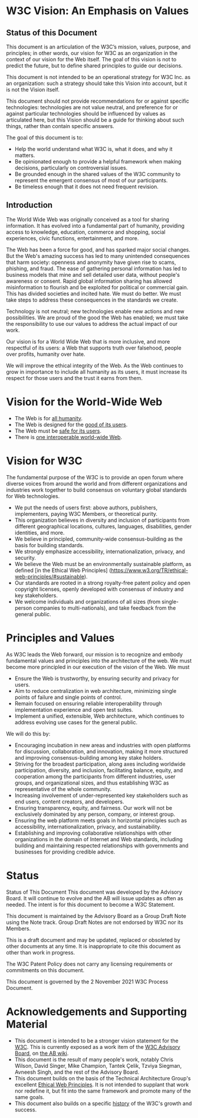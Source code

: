 # W3C Vision: An Emphasis on Values

## Status of this Document
This document is an articulation 
of the W3C’s mission, values, purpose, and principles;
in other words, our vision for W3C as an organization 
in the context of our vision for the Web itself. 
The goal of this vision is not to predict the future, 
but to define shared principles to guide our decisions.

This document is not intended to be 
an operational strategy for W3C Inc. as an organization: 
such a strategy should take this Vision into account, 
but it is not the Vision itself.

This document should not provide recommendations 
for or against specific technologies: 
technologies are not value neutral, 
and preference for or against particular technologies 
should be influenced by values as articulated here, 
but this Vision should be a guide for thinking about such things, 
rather than contain specific answers.

The goal of this document is to:

* Help the world understand what W3C is, what it does, and why it matters.
* Be opinionated enough to provide a helpful framework when making decisions, 
  particularly on controversial issues.
* Be grounded enough in the shared values of the W3C community 
  to represent the emergent consensus of most of our participants.
* Be timeless enough that it does not need frequent revision.

## Introduction
The World Wide Web was originally conceived 
as a tool for sharing information. 
It has evolved into a fundamental part of humanity, 
providing access to knowledge, education, 
commerce and shopping, social experiences, 
civic functions, entertainment, and more.

The Web has been a force for good, 
and has sparked major social changes. 
But the Web's amazing success 
has led to many unintended consequences 
that harm society: 
openness and anonymity have given rise to scams, phishing, and fraud. 
The ease of gathering personal information has led to business models 
that mine and sell detailed user data, 
without people's awareness or consent. 
Rapid global information sharing 
has allowed misinformation to flourish and be exploited 
for political or commercial gain.  
This has divided societies and incited hate. 
We must do better. 
We must take steps to address these consequences 
in the standards we create.

Technology is not neutral; 
new technologies enable new actions and new possibilities. 
We are proud of the good the Web has enabled; 
we must take the responsibility to use our values 
to address the actual impact of our work. 

Our vision is for a World Wide Web that is more inclusive, 
and more respectful of its users: 
a Web that supports truth over falsehood, 
people over profits,
humanity over hate.

We will improve the ethical integrity of the Web. 
As the Web continues to grow in importance 
to include all humanity as its users,
it must increase its respect for those users
and the trust it earns from them.

# Vision for the World-Wide Web

* The Web is for [all humanity](https://www.w3.org/TR/ethical-web-principles/#allpeople).
* The Web is designed for the [good of its users](https://www.w3.org/TR/ethical-web-principles/#noharm).
* The Web must be [safe for its users](https://www.w3.org/TR/ethical-web-principles/#privacy).
* There is [one interoperable world-wide Web](https://www.w3.org/TR/ethical-web-principles/#oneweb).

# Vision for W3C

The fundamental purpose of the W3C is to provide an open forum 
where diverse voices from around the world
and from different organizations and industries
work together to build consensus
on voluntary global standards for Web technologies. 

* We put the needs of users first: 
	above authors, publishers, implementers, paying W3C Members, or theoretical purity.
* This organization believes in diversity
	and inclusion of participants from different
	geographical locations, 
	cultures,
	languages,
	disabilities, 
	gender identities,
	and more. 
* We believe in principled, community-wide consensus-building 
	as the basis for building standards.
* We strongly emphasize accessibility, 
	internationalization, 
	privacy,
	and security.
* We believe the Web must be an environmentally sustainable platform, 
	as defined [in the Ethical Web Principles] (https://www.w3.org/TR/ethical-web-principles/#sustainable).
* Our standards are rooted in a strong royalty-free patent policy 
	and open copyright licenses, 
	openly developed with consensus of industry and key stakeholders.
* We welcome individuals and organizations of all sizes 
	(from single-person companies to multi-nationals),
	and take feedback from the general public.


# Principles and Values

As W3C leads the Web forward, 
our mission is to recognize and embody fundamental values and principles 
into the architecture of the web. 
We must become more principled in our execution of the vision of the Web.
We must
* Ensure the Web is trustworthy, 
	by ensuring security and privacy for users. 
* Aim to reduce centralization in web architecture,
	minimizing single points of failure 
	and single points of control.
* Remain focused on ensuring reliable interoperability 
	through implementation experience
	and open test suites.
* Implement a unified, extensible, Web architecture, 
	which continues to address evolving use cases for the general public.

We will do this by:
* Encouraging incubation in new areas and industries 
	with open platforms for discussion, collaboration, and innovation, 
	making it more structured 
	and improving consensus-building among key stake holders.
* Striving for the broadest participation, 
	along axes including worldwide participation, diversity, and inclusion, 
	facilitating balance, equity, and cooperation 
	among the participants from different industries, 
	user groups, and organizational sizes, 
	and thus establishing W3C as representative of the whole community.
* Increasing involvement of under-represented key stakeholders 
	such as end users, content creators, and developers.
* Ensuring transparency, equity, and fairness. 
	Our work will not be exclusively dominated 
	by any person, company, or interest group.
* Ensuring the web platform meets goals in horizontal principles such as 
	accessibility, internationalization, privacy, and sustainability.
* Establishing and improving collaborative relationships 
	with other organizations in the domain of Internet and Web standards, 
	including building and maintaining respected relationships 
	with governments and businesses for providing credible advice.

# Status

Status of This Document
This document was developed by the Advisory Board. It will continue to evolve and the AB will issue updates as often as needed. The intent is for this document to become a W3C Statement.

This document is maintained by the Advisory Board as a Group Draft Note using the Note track. Group Draft Notes are not endorsed by W3C nor its Members.

This is a draft document and may be updated, replaced or obsoleted by other documents at any time. It is inappropriate to cite this document as other than work in progress.

The W3C Patent Policy does not carry any licensing requirements or commitments on this document.

This document is governed by the 2 November 2021 W3C Process Document.

# Acknowledgements and Supporting Material

* This document is intended to be a stronger vision statement for the [W3C](https://w3.org/). 
	This is currently exposed as a work item of the [W3C Advisory Board](https://www.w3.org/2002/ab/), 
	on [the AB wiki](https://www.w3.org/wiki/AB/2021_Priorities#Vision). 
* This document is the result of many people's work, 
	notably Chris Wilson, David Singer, Mike Champion, Tantek Çelik, 
	Tzviya Siegman, Avneesh Singh, and the rest of the Advisory Board.
* This document builds on the basis of the Technical Architecture Group's 
	excellent [Ethical Web Principles](https://www.w3.org/2001/tag/doc/ethical-web-principles/). 
	It is not intended to supplant that work nor redefine it, 
	but fit into the same framework and promote many of the same goals.
* This document also builds on a specific [history](History.md) of the W3C's growth and success.
